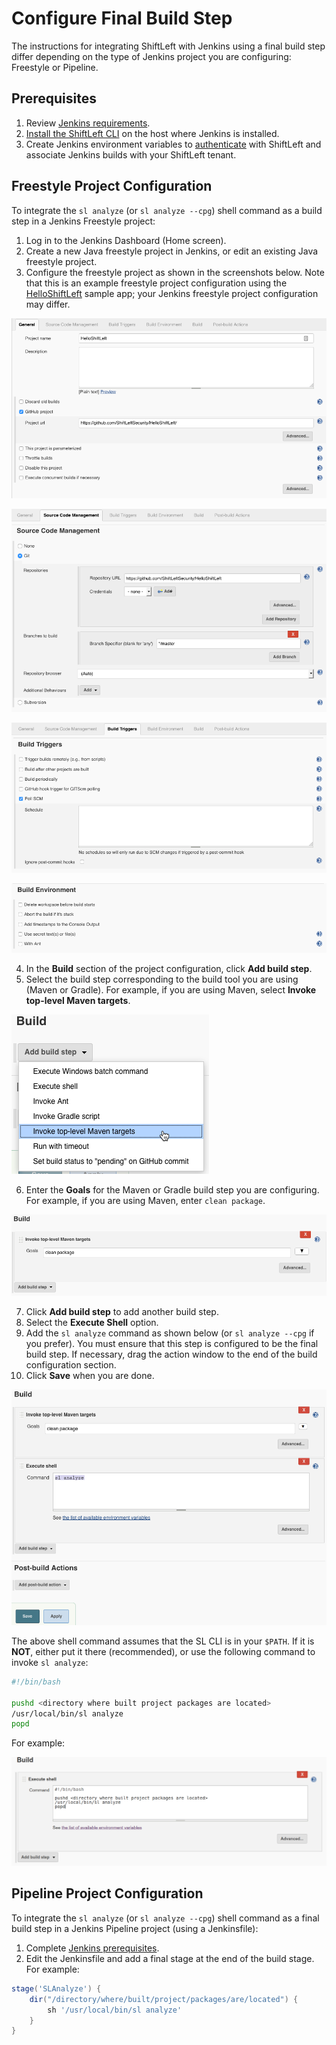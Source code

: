 # Configure Final Build Step

The instructions for integrating ShiftLeft with Jenkins using a final build step differ depending on the type of Jenkins project you are configuring: Freestyle or Pipeline.

## Prerequisites

1. Review [Jenkins requirements](integrating-jenkins-builds.md).
2. [Install the ShiftLeft CLI](../../using-cli/using-cli.md) on the host where Jenkins is installed.
3. Create Jenkins environment variables to [authenticate](../../using-cli/authenticating.md) with ShiftLeft and associate Jenkins builds with your ShiftLeft tenant. 

## Freestyle Project Configuration

To integrate the `sl analyze` (or `sl analyze --cpg`) shell command as a build step in a Jenkins Freestyle project:

1. Log in to the Jenkins Dashboard (Home screen).
2. Create a new Java freestyle project in Jenkins, or edit an existing Java freestyle project.
3. Configure the freestyle project as shown in the screenshots below. 
Note that this is an example freestyle project configuration using the [HelloShiftLeft](https://github.com/ShiftLeftSecurity/HelloShiftLeft) sample app; your Jenkins freestyle project configuration may differ.

![General Settings](../img/jenkins-hsl-general.png)

![Source Code Management](../img/jenkins-hsl-scm.png)

![Build Triggers](../img/jenkins-hsl-build-triggers.png)

![Build Environment](../img/jenkins-hsl-build-env.png)

4. In the **Build** section of the project configuration, click **Add build step**. 
5. Select the build step corresponding to the build tool you are using (Maven or Gradle). 
For example, if you are using Maven, select **Invoke top-level Maven targets**.

![Add Maven Build Step](../../integrating-with-shiftleft/img/jenkins-hsl-build.png)

6. Enter the **Goals** for the Maven or Gradle build step you are configuring. 
For example, if you are using Maven, enter `clean package`.

![Add Maven Build Command](../../integrating-with-shiftleft/img/jenkins-hsl-mvn.png)

7. Click **Add build step** to add another build step.
8. Select the **Execute Shell** option.
9. Add the `sl analyze` command as shown below (or `sl analyze --cpg` if you prefer).
You must ensure that this step is configured to be the final build step. If necessary, drag the action window to the end of the build configuration section.
10. Click **Save** when you are done.

![Add Final Build Step for SL Integration](../../integrating-with-shiftleft/img/jenkins-hsl-final-build-step.png)

The above shell command assumes that the SL CLI is in your `$PATH`. If it is **NOT**, either put it there (recommended), or use the following command to invoke `sl analyze`:

```bash
#!/bin/bash

pushd <directory where built project packages are located>
/usr/local/bin/sl analyze
popd
```

For example:

![Add Final Build Step for SL Integration](../../integrating-with-shiftleft/img/jenkins-hsl-execute.png)


## Pipeline Project Configuration

To  integrate the `sl analyze` (or `sl analyze --cpg`) shell command as a final build step in a Jenkins Pipeline project (using a Jenkinsfile):

1. Complete [Jenkins prerequisites](#prerequisites).
2. Edit the Jenkinsfile and add a final stage at the end of the build stage. For example:

```groovy
stage('SLAnalyze') {
    dir("/directory/where/built/project/packages/are/located") {
        sh '/usr/local/bin/sl analyze'
    }
}
```

